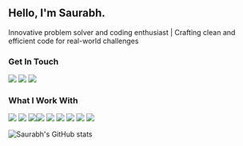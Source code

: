 ## Hello, I'm Saurabh.

Innovative problem solver and coding enthusiast | Crafting clean and efficient code for real-world challenges

### Get In Touch

<a href="mailto:akgec.saurabh@gmail.com"><img src="https://img.shields.io/badge/Gmail-D14836?style=for-the-badge&logo=gmail&logoColor=white"></a> <a href="https://www.linkedin.com/in/akgec-saurabh/"><img src="https://img.shields.io/badge/LinkedIn-0077B5?style=for-the-badge&logo=linkedin&logoColor=white"></a> <a href="https://ssaurabh.com/"><img src="https://img.shields.io/badge/portfolio-00A98F?style=for-the-badge&logo=about.me&logoColor=white"></a>

### What I Work With

<img src="https://img.shields.io/badge/HTML5-E34F26?style=for-the-badge&logo=html5&logoColor=white"> <img src="https://img.shields.io/badge/CSS3-1572B6?style=for-the-badge&logo=css3&logoColor=white"> <img src="https://img.shields.io/badge/JavaScript-F7DF1E?style=for-the-badge&logo=javascript&logoColor=black"><img src="https://img.shields.io/badge/React-20232A?style=for-the-badge&logo=react&logoColor=61DAFB">
<img src="https://img.shields.io/badge/Node.js-43853D?style=for-the-badge&logo=node.js&logoColor=white"> <img src="https://img.shields.io/badge/Sass-CC6699?style=for-the-badge&logo=sass&logoColor=white"> 
<img src="https://img.shields.io/badge/Nextjs-000000?style=for-the-badge&logo=Next.js&logoColor=white"> <img src="https://img.shields.io/badge/Express-000000?style=for-the-badge&logo=Express&logoColor=white"> <img src="https://img.shields.io/badge/MongoDB-47A248?style=for-the-badge&logo=mongodb&logoColor=white">

<!-- ### My Favorite Project Repos -->

![Saurabh's GitHub stats](https://github-readme-stats.vercel.app/api?username=akgec-saurabh&show_icons=true&theme=dark)
